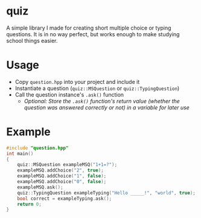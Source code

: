 # quiz

A simple library I made for creating short multiple choice or typing questions. It is in no way perfect, but works enough to make studying school things easier.

# Usage
 - Copy `question.hpp` into your project and include it
 - Instantiate a question (`quiz::MSQuestion` or `quiz::TypingQuestion`)
 - Call the question instance's `.ask()` function
   - *Optional: Store the `.ask()` function's return value (whether the question was answered correctly or not) in a variable for later use*

# Example
```cpp
#include "question.hpp"
int main()
{
	quiz::MSQuestion exampleMSQ("1+1=?");
	exampleMSQ.addChoice("2", true);
	exampleMSQ.addChoice("1", false);
	exampleMSQ.addChoice("0", false);
	exampleMSQ.ask();
	quiz::TypingQuestion exampleTyping("Hello _____!", "world", true);
	bool correct = exampleTyping.ask();
	return 0;
}
```

